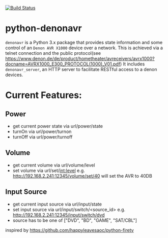 [![Build Status](https://travis-ci.com/toebsen/python-denonavr.svg?branch=master)](https://travis-ci.com/toebsen/python-denonavr.svg?branch=master)

# python-denonavr

`denonavr` is a Python 3.x package that provides state information and some control of an `Denon AVR X1000` device over a network.
This is achieved via a telnet connection and the public protocol(see https://www.denon.de/de/product/hometheater/avreceivers/avrx1000?docname=AVRX1000_E300_PROTOCOL(1000)_V01.pdf)
It includes `denonavr_server`, an HTTP server to facilitate RESTful access to a denon devices.


# Current Features:
## Power
- get current power state via url/power/state
- turnOn via url/power/turnon
- turnOff via url/power/turnoff
## Volume
- get current volume via url/volume/level
- set  volume via url/set/<int:level>  e.g. http://192.168.2.241:12345/volume/set/40 will set the AVR to 40DB
## Input Source
- get current input source via url/input/state
- set input source via url/input/switch/<source_id> e.g. http://192.168.2.241:12345/input/switch/dvd
- source has to be one of ["DVD", "BD", "GAME", "SAT/CBL"]


inspired by https://github.com/happyleavesaoc/python-firetv



